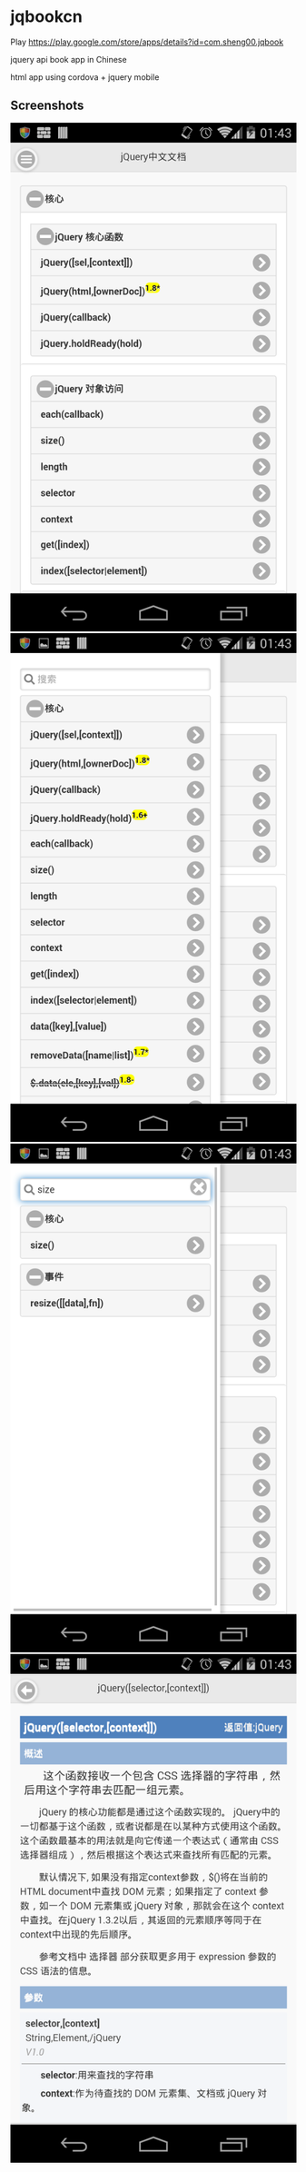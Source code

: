 jqbookcn
========

Play https://play.google.com/store/apps/details?id=com.sheng00.jqbook

jquery api book app in Chinese

html app using cordova + jquery mobile

Screenshots
-----------
![github](https://github.com/shengoo/jqbookcn/blob/jq-mobile/Screenshot_2014-11-08-01-43-21.png)
![github](https://github.com/shengoo/jqbookcn/blob/jq-mobile/Screenshot_2014-11-08-01-43-29.png)
![github](https://github.com/shengoo/jqbookcn/blob/jq-mobile/Screenshot_2014-11-08-01-43-43.png)
![github](https://github.com/shengoo/jqbookcn/blob/jq-mobile/Screenshot_2014-11-08-01-43-52.png)
